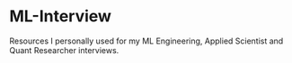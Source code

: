 # ML-Interview
Resources I personally used for my ML Engineering, Applied Scientist and Quant Researcher interviews.
